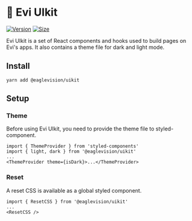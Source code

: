 # 🥞 Evi UIkit

[![Version](https://img.shields.io/npm/v/@eaglevision/uikit)](https://www.npmjs.com/package/@eaglevision/uikit) [![Size](https://img.shields.io/bundlephobia/min/@eaglevision/uikit)](https://www.npmjs.com/package/@eaglevision/uikit)

Evi UIkit is a set of React components and hooks used to build pages on Evi's apps. It also contains a theme file for dark and light mode.

## Install

`yarn add @eaglevision/uikit`

## Setup

### Theme

Before using Evi UIkit, you need to provide the theme file to styled-component.

```
import { ThemeProvider } from 'styled-components'
import { light, dark } from '@eaglevision/uikit'
...
<ThemeProvider theme={isDark}>...</ThemeProvider>
```

### Reset

A reset CSS is available as a global styled component.

```
import { ResetCSS } from '@eaglevision/uikit'
...
<ResetCSS />
```
